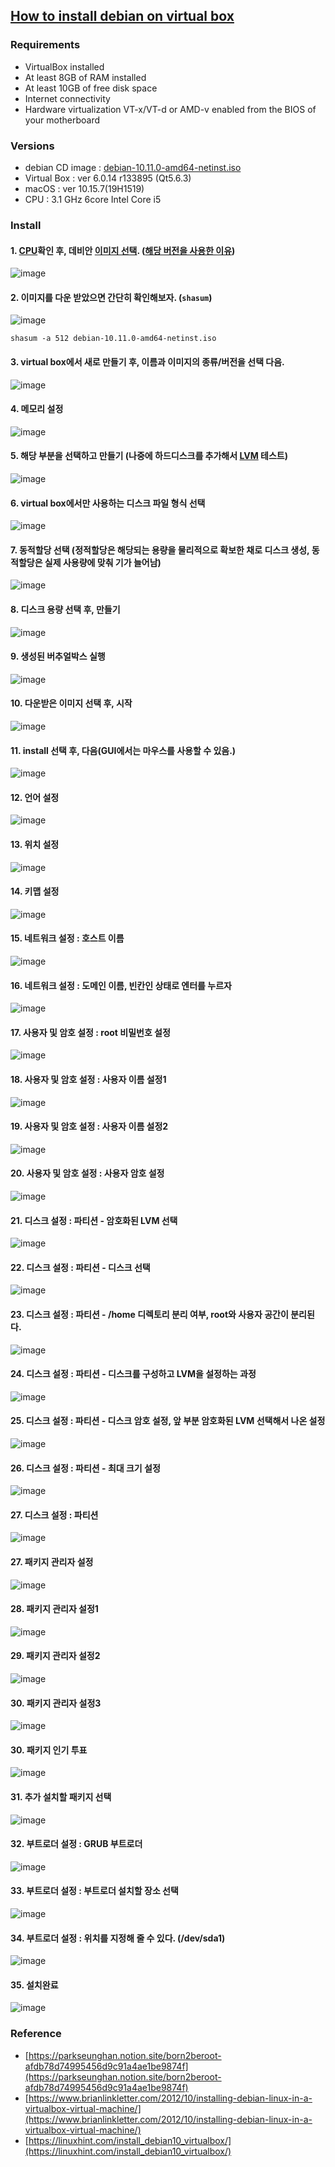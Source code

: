 ## [How to install debian on virtual box](https://www.debian.org/releases/stable/amd64/index.en.html)
### **Requirements**
- VirtualBox installed
- At least 8GB of RAM installed
- At least 10GB of free disk space
- Internet connectivity
- Hardware virtualization VT-x/VT-d or AMD-v enabled from the BIOS of your motherboard

### **Versions**
- debian CD image : [debian-10.11.0-amd64-netinst.iso](https://www.debian.org/CD/netinst/index.ko.html)
- Virtual Box : ver 6.0.14 r133895 (Qt5.6.3)
- macOS : ver 10.15.7(19H1519)
- CPU : 3.1 GHz 6core Intel Core i5

### **Install**
#### 1. [CPU](https://hoseong511.github.io/CS/OS/cpu)확인 후, 데비안 [이미지 선택](https://cdimage.debian.org/cdimage/archive/). ([해당 버전을 사용한 이유](https://ko.wikipedia.org/wiki/%EB%8D%B0%EB%B9%84%EC%95%88#%EB%B0%B0%ED%8F%AC_%EC%97%AD%EC%82%AC))   
![image](https://user-images.githubusercontent.com/62678380/145513483-a82d4334-2da9-4d74-99da-c79cb9d68318.png)

#### 2. 이미지를 다운 받았으면 간단히 확인해보자. (`shasum`)   
![image](https://user-images.githubusercontent.com/62678380/145515099-3e28e2ba-621e-49c8-8e24-5f9a37228c39.png)
	   
`shasum -a 512 debian-10.11.0-amd64-netinst.iso
`
#### 3. virtual box에서 새로 만들기 후, 이름과 이미지의 종류/버전을 선택 다음.   
![image](https://user-images.githubusercontent.com/62678380/145515981-da1dcb54-4cc8-4cb6-b71a-6cfca30a51af.png)
	
#### 4. 메모리 설정   
![image](https://user-images.githubusercontent.com/62678380/145516623-c4188a96-8e43-4fc8-81c7-6b02d37a56a6.png)

#### 5. 해당 부분을 선택하고 만들기 (나중에 하드디스크를 추가해서 [LVM](https://github.com/hoseong511/CS/blob/mai/OS/lvm.md) 테스트)   
![image](https://user-images.githubusercontent.com/62678380/145516834-e2e380ba-0914-4e55-a746-db452b91f4f4.png)

#### 6. virtual box에서만 사용하는 디스크 파일 형식 선택   
![image](https://user-images.githubusercontent.com/62678380/145517110-6fd0cd0e-eea3-4f33-ad9b-6b0346c80bf8.png)

#### 7. 동적할당 선택 (정적할당은 해당되는 용량을 물리적으로 확보한 채로 디스크 생성, 동적할당은 실제 사용량에 맞춰 기가 늘어남)   
![image](https://user-images.githubusercontent.com/62678380/145517717-a1a8afdf-028f-42a9-8e79-cd3ae0dca41a.png)

#### 8. 디스크 용량 선택 후, 만들기    
![image](https://user-images.githubusercontent.com/62678380/145518112-82b84a8e-f40a-4583-af2c-a0ba7387352e.png)

#### 9. 생성된 버추얼박스 실행   
![image](https://user-images.githubusercontent.com/62678380/145518275-82811263-9e10-4313-b7c9-c11ee0ac46e0.png)

#### 10. 다운받은 이미지 선택 후, 시작    
![image](https://user-images.githubusercontent.com/62678380/145518453-12954825-46fb-4cb3-a574-1c00d1973959.png)   

#### 11. install 선택 후, 다음(GUI에서는 마우스를 사용할 수 있음.)   
![image](https://user-images.githubusercontent.com/62678380/145519059-bfbac082-cc11-4a59-a716-24dc932d1ff1.png)   

#### 12. 언어 설정   
![image](https://user-images.githubusercontent.com/62678380/145526338-4f4bd528-0c81-451e-97ed-9c7ef863e747.png)   

#### 13. 위치 설정   
![image](https://user-images.githubusercontent.com/62678380/145526406-d0fbdc8e-7c71-4a0c-bf2b-e103a27650fa.png)   

#### 14. 키맵 설정   
![image](https://user-images.githubusercontent.com/62678380/145526465-ac88d0d5-7f27-4402-a52d-0174c734a0f8.png)   

#### 15. 네트워크 설정 : 호스트 이름   
![image](https://user-images.githubusercontent.com/62678380/145526844-c4bc8b1d-607c-4ff5-a654-6384e62ec583.png)   

#### 16. 네트워크 설정 : 도메인 이름, 빈칸인 상태로 엔터를 누르자  
![image](https://user-images.githubusercontent.com/62678380/145526978-30cbb433-ef04-41a9-be2a-32f424dbbe3b.png)   

#### 17. 사용자 및 암호 설정 : root 비밀번호 설정   
![image](https://user-images.githubusercontent.com/62678380/145527260-eab9fccf-3fc2-4108-891c-266f11703e02.png)   

#### 18. 사용자 및 암호 설정 : 사용자 이름 설정1   
![image](https://user-images.githubusercontent.com/62678380/145527633-2c1481cf-0144-4f2b-951f-a52bad5d27df.png)   

#### 19. 사용자 및 암호 설정 : 사용자 이름 설정2   
![image](https://user-images.githubusercontent.com/62678380/145527857-906c3538-35a4-4460-afa6-4a4a7ce2417b.png)   
	
#### 20. 사용자 및 암호 설정 : 사용자 암호 설정  
![image](https://user-images.githubusercontent.com/62678380/145527902-647e4cf4-edca-4129-ac6d-3ed8cb84e639.png)   

#### 21. 디스크 설정 : 파티션 - 암호화된 LVM 선택  
![image](https://user-images.githubusercontent.com/62678380/145528278-5e3cceda-9f8e-4e74-bff9-c4b0dabda8a6.png)   

#### 22. 디스크 설정 : 파티션 - 디스크 선택   
![image](https://user-images.githubusercontent.com/62678380/145528763-ba1bad63-ba9e-43ab-8fb0-4ea1e68a0fe2.png)   

#### 23. 디스크 설정 : 파티션 - /home 디렉토리 분리 여부, root와 사용자 공간이 분리된다.   
![image](https://user-images.githubusercontent.com/62678380/145528867-1e143ed5-d793-4a85-9437-17a3d4456ef9.png)   

#### 24. 디스크 설정 : 파티션 - 디스크를 구성하고 LVM을 설정하는 과정   
![image](https://user-images.githubusercontent.com/62678380/145529049-bf092960-72f5-414a-97e3-1efe3cb9f5b7.png)   

#### 25. 디스크 설정 : 파티션 - 디스크 암호 설정, 앞 부분 암호화된 LVM 선택해서 나온 설정   
![image](https://user-images.githubusercontent.com/62678380/145529049-bf092960-72f5-414a-97e3-1efe3cb9f5b7.png)   

#### 26. 디스크 설정 : 파티션 - 최대 크기 설정  
![image](https://user-images.githubusercontent.com/62678380/145525232-8961bb9e-fadc-4a41-b209-4f89c7bcfb4c.png)   


#### 27. 디스크 설정 : 파티션   
![image](https://user-images.githubusercontent.com/62678380/145523668-a33a448f-28bd-4487-8be9-affc6b3c315a.png)   


#### 27. 패키지 관리자 설정   
![image](https://user-images.githubusercontent.com/62678380/145530090-b434826d-e394-41c0-b9ba-7c311cd3ecf2.png)   

#### 28. 패키지 관리자 설정1   
![image](https://user-images.githubusercontent.com/62678380/145523416-12080f54-d7ae-4a4a-83fa-bf7b2036fc8f.png)   

#### 29. 패키지 관리자 설정2   
![image](https://user-images.githubusercontent.com/62678380/145523434-6063bd30-7299-4229-9b65-4c823a38a2d2.png)   

#### 30. 패키지 관리자 설정3    
![image](https://user-images.githubusercontent.com/62678380/145525465-38db8354-675e-4a4a-8ca6-30198bc06e97.png)   

#### 30. 패키지 인기 투표   
![image](https://user-images.githubusercontent.com/62678380/145523562-34b108a3-128c-4f00-950f-6eb003ed72bf.png) 

#### 31. 추가 설치할 패키지 선택   
![image](https://user-images.githubusercontent.com/62678380/145525960-874b449d-39dd-4795-91e5-192d397e4035.png) 

#### 32. 부트로더 설정 : GRUB 부트로더  
![image](https://user-images.githubusercontent.com/62678380/145525743-6264ca06-7160-47aa-b406-e382c6f7cef4.png)  

#### 33. 부트로더 설정 : 부트로더 설치할 장소 선택  
![image](https://user-images.githubusercontent.com/62678380/145524821-e88a816c-f312-4cb1-91c2-23ea6709ae73.png)   

#### 34. 부트로더 설정 : 위치를 지정해 줄 수 있다. (/dev/sda1)  
![image](https://user-images.githubusercontent.com/62678380/145524787-aa0a54c5-cf2b-4ff3-9d18-b71c04e9a8b6.png)   

#### 35. 설치완료   
![image](https://user-images.githubusercontent.com/62678380/145524230-62584fc7-0ee0-49d4-9b05-074d6fe1fc3d.png)  
	

### **Reference**
- [https://parkseunghan.notion.site/born2beroot-afdb78d74995456d9c91a4ae1be9874f](https://parkseunghan.notion.site/born2beroot-afdb78d74995456d9c91a4ae1be9874f)
- [https://www.brianlinkletter.com/2012/10/installing-debian-linux-in-a-virtualbox-virtual-machine/](https://www.brianlinkletter.com/2012/10/installing-debian-linux-in-a-virtualbox-virtual-machine/)
- [https://linuxhint.com/install_debian10_virtualbox/](https://linuxhint.com/install_debian10_virtualbox/)
